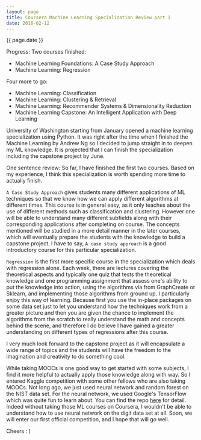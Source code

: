 ```yaml
---
layout: page
title: Coursera Machine Learning Specialization Review part I
date: 2016-02-12
---
```

{{ page.date }}

Progress:
Two courses finished:

* Machine Learning Foundations: A Case Study Approach
* Machine Learning: Regression

Four more to go:

* Machine Learning: Classification
* Machine Learning: Clustering & Retrieval
* Machine Learning: Recommender Systems & Dimensionality Reduction
* Machine Learning Capstone: An Intelligent Application with Deep Learning 

University of Washington starting from January opened a machine learning specialization using Python.
It was right after the time when I finished the Machine Learning by Andrew Ng so I decided to jump straight in to
deepen my ML knowledge. It is projected that I can finish the specialization including the capstone project by June.

One sentence review: So far, I have finished the first two courses. Based on my experience, I think this specialization is worth spending more time
to actually finish.

`A Case Study Approach` gives students many different applications of ML techniques so that we know how we can apply
different algorithms at different times. This course is in general easy, as it only teaches about the use of different methods
such as classification and clustering. However one will be able to understand many different subfields along with their corresponding
applications after completing on course. The concepts mentioned will be studied in a more detail manner in the later courses, which will eventually
prepare the students with the knowledge to build a capstone project. I have to say, `A case study approach` is a good introductory course for this particular specialization.

`Regression` is the first more specific course in the specialization which deals with regression alone. Each week, there are lectures covering the
theoretical aspects and typically one quiz that tests the theoretical knowledge and one programming assignment that assess one's ability to
put the knowledge into action, using the algorithms via from GraphCreate or Sklearn, and implementing those algorithms from ground up.
I particularly enjoy this way of learning. Because first you use the in-place packages on some data set just to let you understand how the techniques work from a greater picture and then you are given the chance to implement the algorithms from the scratch to
really understand the math and concepts behind the scene, and therefore I do believe I have gained a greater understanding on different types of regressions after this course.

I very much look forward to the capstone project as it will encapsulate a wide range of topics and the students will have the freedom to the imagination and creativity to do something cool.

While taking MOOCs is one good way to get started with some subjects, I find it more helpful to actually apply those knowledge along with way. So
I entered Kaggle competition with some other fellows who are also taking MOOCs. Not long ago, we just used neural network and random forest on
the NIST data set. For the neural network, we used Google's TensorFlow which was quite fun to learn about. You can find the repo [here](https://github.com/TrueNorth-Kaggle/digitRecognizer) for detail. Indeed without taking those ML courses on Coursera, I wouldn't be able to understand how to use neural network on the digit data set at all. Soon, we will enter our first official competition, and I hope that will go well.

Cheers : )
